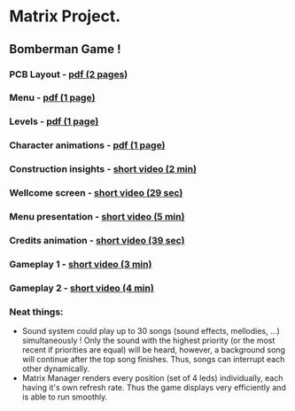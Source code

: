 # Matrix Project.

## Bomberman Game !

### PCB Layout - [pdf (2 pages)](https://github.com/24Arys11/Robotica/blob/master/The%20Matrix%20Project/Current%20Version/docs/PCBs.pdf)

### Menu - [pdf (1 page)](https://github.com/24Arys11/Robotica/blob/master/The%20Matrix%20Project/Current%20Version/docs/Menu.pdf)

### Levels - [pdf (1 page)](https://github.com/24Arys11/Robotica/blob/master/The%20Matrix%20Project/Current%20Version/docs/levels.pdf)

### Character animations - [pdf (1 page)](https://github.com/24Arys11/Robotica/blob/master/The%20Matrix%20Project/Current%20Version/docs/animations.pdf)

### Construction insights - [short video (2 min)](https://youtu.be/aUcalQiRNsg)

### Wellcome screen - [short video (29 sec)](https://youtu.be/PIbAACZ1w9Q)

### Menu presentation - [short video (5 min)](https://youtu.be/3MC6CFNlwqA)

### Credits animation - [short video (39 sec)](https://youtu.be/r5yEWpp2Rvw)

### Gameplay 1 - [short video (3 min)](https://youtu.be/_2kjGHCBAJk)

### Gameplay 2 - [short video (4 min)](https://youtu.be/AhGbZA6XfVw)

### Neat things:
* Sound system could play up to 30 songs (sound effects, mellodies, ...) simultaneously ! Only the sound with the highest priority (or the most recent if priorities are equal) will be heard, however, a background song will continue after the top song finishes. Thus, songs can interrupt each other dynamically.
* Matrix Manager renders every position (set of 4 leds) individually, each having it's own refresh rate. Thus the game displays very efficiently and is able to run smoothly.
